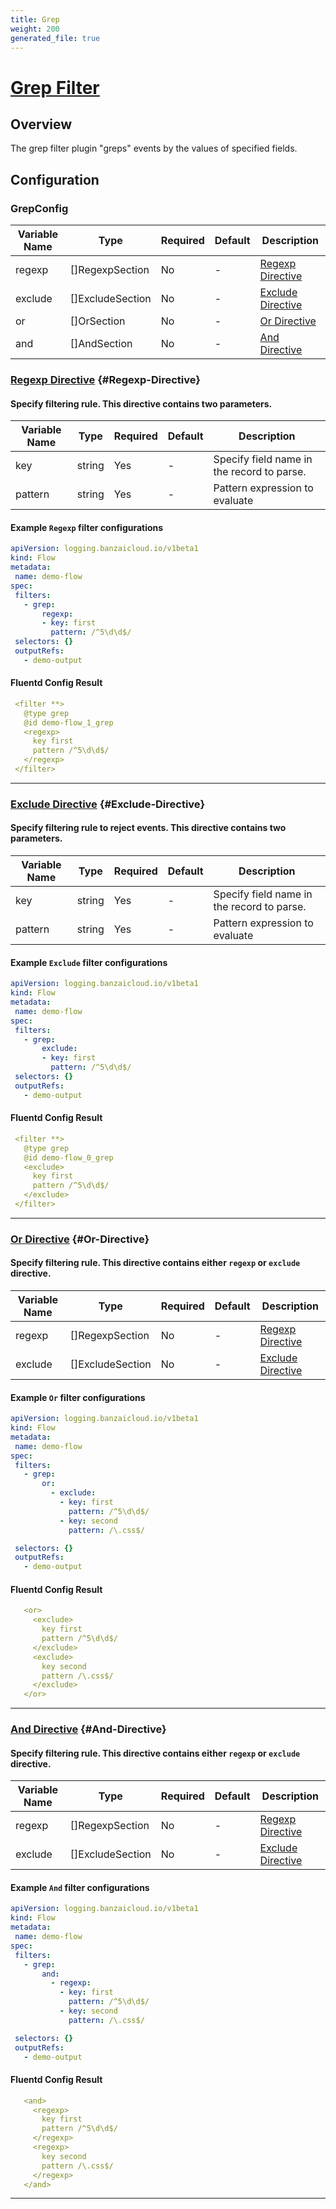```yaml
---
title: Grep
weight: 200
generated_file: true
---
```


# [Grep Filter](https://docs.fluentd.org/filter/grep)
## Overview
 The grep filter plugin "greps" events by the values of specified fields.

## Configuration
### GrepConfig
| Variable Name | Type | Required | Default | Description |
|---|---|---|---|---|
| regexp | []RegexpSection | No | - | [Regexp Directive](#Regexp-Directive)<br> |
| exclude | []ExcludeSection | No | - | [Exclude Directive](#Exclude-Directive)<br> |
| or | []OrSection | No | - | [Or Directive](#Or-Directive)<br> |
| and | []AndSection | No | - | [And Directive](#And-Directive)<br> |
### [Regexp Directive](https://docs.fluentd.org/filter/grep#less-than-regexp-greater-than-directive) {#Regexp-Directive}
#### Specify filtering rule. This directive contains two parameters.

| Variable Name | Type | Required | Default | Description |
|---|---|---|---|---|
| key | string | Yes | - | Specify field name in the record to parse.<br> |
| pattern | string | Yes | - | Pattern expression to evaluate<br> |
 #### Example `Regexp` filter configurations
 ```yaml
apiVersion: logging.banzaicloud.io/v1beta1
kind: Flow
metadata:
  name: demo-flow
spec:
  filters:
    - grep:
        regexp:
        - key: first
          pattern: /^5\d\d$/
  selectors: {}
  outputRefs:
    - demo-output
 ```

 #### Fluentd Config Result
 ```yaml
  <filter **>
    @type grep
    @id demo-flow_1_grep
    <regexp>
      key first
      pattern /^5\d\d$/
    </regexp>
  </filter>
 ```

---
### [Exclude Directive](https://docs.fluentd.org/filter/grep#less-than-exclude-greater-than-directive) {#Exclude-Directive}
#### Specify filtering rule to reject events. This directive contains two parameters.

| Variable Name | Type | Required | Default | Description |
|---|---|---|---|---|
| key | string | Yes | - | Specify field name in the record to parse.<br> |
| pattern | string | Yes | - | Pattern expression to evaluate<br> |
 #### Example `Exclude` filter configurations
 ```yaml
apiVersion: logging.banzaicloud.io/v1beta1
kind: Flow
metadata:
  name: demo-flow
spec:
  filters:
    - grep:
        exclude:
        - key: first
          pattern: /^5\d\d$/
  selectors: {}
  outputRefs:
    - demo-output
 ```

 #### Fluentd Config Result
 ```yaml
  <filter **>
    @type grep
    @id demo-flow_0_grep
    <exclude>
      key first
      pattern /^5\d\d$/
    </exclude>
  </filter>
 ```

---
### [Or Directive](https://docs.fluentd.org/filter/grep#less-than-or-greater-than-directive) {#Or-Directive}
#### Specify filtering rule. This directive contains either `regexp` or `exclude` directive.

| Variable Name | Type | Required | Default | Description |
|---|---|---|---|---|
| regexp | []RegexpSection | No | - | [Regexp Directive](#Regexp-Directive)<br> |
| exclude | []ExcludeSection | No | - | [Exclude Directive](#Exclude-Directive)<br> |
 #### Example `Or` filter configurations
 ```yaml
apiVersion: logging.banzaicloud.io/v1beta1
kind: Flow
metadata:
  name: demo-flow
spec:
  filters:
    - grep:
        or:
          - exclude:
            - key: first
              pattern: /^5\d\d$/
            - key: second
              pattern: /\.css$/

  selectors: {}
  outputRefs:
    - demo-output
```

 #### Fluentd Config Result
 ```yaml
    <or>
      <exclude>
        key first
        pattern /^5\d\d$/
      </exclude>
      <exclude>
        key second
        pattern /\.css$/
      </exclude>
    </or>
 ```

---
### [And Directive](https://docs.fluentd.org/filter/grep#less-than-and-greater-than-directive) {#And-Directive}
#### Specify filtering rule. This directive contains either `regexp` or `exclude` directive.

| Variable Name | Type | Required | Default | Description |
|---|---|---|---|---|
| regexp | []RegexpSection | No | - | [Regexp Directive](#Regexp-Directive)<br> |
| exclude | []ExcludeSection | No | - | [Exclude Directive](#Exclude-Directive)<br> |
 #### Example `And` filter configurations
 ```yaml
apiVersion: logging.banzaicloud.io/v1beta1
kind: Flow
metadata:
  name: demo-flow
spec:
  filters:
    - grep:
        and:
          - regexp:
            - key: first
              pattern: /^5\d\d$/
            - key: second
              pattern: /\.css$/

  selectors: {}
  outputRefs:
    - demo-output
```

 #### Fluentd Config Result
 ```yaml
    <and>
      <regexp>
        key first
        pattern /^5\d\d$/
      </regexp>
      <regexp>
        key second
        pattern /\.css$/
      </regexp>
    </and>
 ```

---
